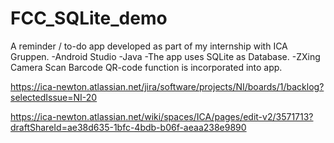 # FCC_SQLite_demo

A reminder / to-do app developed as part of my internship with ICA Gruppen.
-Android Studio
-Java
-The app uses SQLite as Database.
-ZXing Camera Scan Barcode QR-code function is incorporated into app.

https://ica-newton.atlassian.net/jira/software/projects/NI/boards/1/backlog?selectedIssue=NI-20

https://ica-newton.atlassian.net/wiki/spaces/ICA/pages/edit-v2/3571713?draftShareId=ae38d635-1bfc-4bdb-b06f-aeaa238e9890
